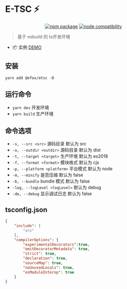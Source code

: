 # E-TSC ⚡

<p align="center">
  <a href="https://npmjs.com/package/@efox/etsc"><img src="https://img.shields.io/npm/v/@efox/etsc.svg" alt="npm package"></a>
  <a href="https://nodejs.org/en/about/releases/"><img src="https://img.shields.io/node/v/@efox/etsc.svg" alt="node compatibility"></a>

</p>

> 基于 esbuild 的 ts开发环境 
+ 📦 实例 [DEMO](https://github.com/efoxTeam/emp/tree/next/projects/etsc-demo)

## 安装 
`yarn add @efox/etsc -D` 

## 运行命令  
+ `yarn dev` 开发环境 
+ `yarn build` 生产环境 

## 命令选项 
 + `-s, --src <src>` 源码目录 默认为 src
 + `-o, --outdir <outdir>` 源码目录 默认为 dist
 + `-t, --target <target>` 生产环境 默认为 es2018
 + `-f, --format <format>` 模块格式 默认为 cjs
 + `-p, --platform <platform>` 平台模式 默认为 node
 + `-m, --minify` 是否压缩 默认为 false
 + `-b, --bundle` bundle 模式 默认为 false
 + `-log, --logLevel <logLevel>` 默认为 debug
 + `-de, --debug` 显示调试日志 默认为 false

## tsconfig.json
```json
{
    "include": [
        "src"
    ],
    "compilerOptions": {
        "experimentalDecorators":true,
        "emitDecoratorMetadata": true,
        "strict": true,
        "declaration": true,
        "sourceMap": true,
        "noUnusedLocals": true,
        "esModuleInterop": true
    }
}

```
